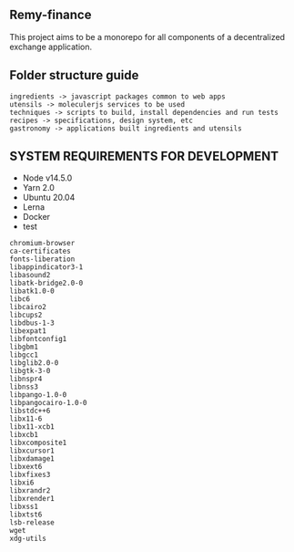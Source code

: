 ## Remy-finance

This project aims to be a monorepo for all components of a decentralized exchange application.

## Folder structure guide
```
ingredients -> javascript packages common to web apps
utensils -> moleculerjs services to be used
techniques -> scripts to build, install dependencies and run tests
recipes -> specifications, design system, etc
gastronomy -> applications built ingredients and utensils
```



## SYSTEM REQUIREMENTS FOR DEVELOPMENT

- Node v14.5.0
- Yarn 2.0
- Ubuntu 20.04
- Lerna
- Docker
- test

```
chromium-browser
ca-certificates
fonts-liberation
libappindicator3-1
libasound2
libatk-bridge2.0-0
libatk1.0-0
libc6
libcairo2
libcups2
libdbus-1-3
libexpat1
libfontconfig1
libgbm1
libgcc1
libglib2.0-0
libgtk-3-0
libnspr4
libnss3
libpango-1.0-0
libpangocairo-1.0-0
libstdc++6
libx11-6
libx11-xcb1
libxcb1
libxcomposite1
libxcursor1
libxdamage1
libxext6
libxfixes3
libxi6
libxrandr2
libxrender1
libxss1
libxtst6
lsb-release
wget
xdg-utils

```

